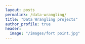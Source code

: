 ```yaml
---
layout: posts
permalink: /data-wrangling/
title: "Data Wrangling projects"
author_profile: true
header:
  image: "/images/fort point.jpg"
---
```



